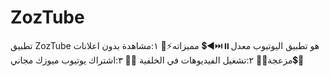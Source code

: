 # ZozTube
تطبيق ZozTube هو تطبيق اليوتيوب معدل⏸️⏭️◀️💲 مميزاته⚡🤑 ١:مشاهدة بدون اعلانات مزعجة🎫🎥 ٢:تشغيل الفيديوهات في الخلفية 📲📶 ٣:اشتراك يوتيوب ميوزك مجاني💲🤑
